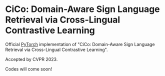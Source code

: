 # CiCo: Domain-Aware Sign Language Retrieval via Cross-Lingual Contrastive Learning

Official [PyTorch](http://pytorch.org/) implementation of "CiCo: Domain-Aware Sign Language Retrieval via Cross-Lingual Contrastive Learning".

Accepted by CVPR 2023.  

Codes will come soon!

